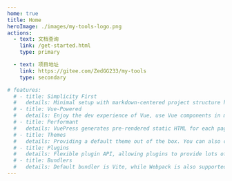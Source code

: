```yaml
---
home: true
title: Home
heroImage: ./images/my-tools-logo.png
actions:
  - text: 文档查询
    link: /get-started.html
    type: primary

  - text: 项目地址
    link: https://gitee.com/ZedGG233/my-tools
    type: secondary

# features:
  # - title: Simplicity First
  #   details: Minimal setup with markdown-centered project structure helps you focus on writing.
  # - title: Vue-Powered
  #   details: Enjoy the dev experience of Vue, use Vue components in markdown, and develop custom themes with Vue.
  # - title: Performant
  #   details: VuePress generates pre-rendered static HTML for each page, and runs as an SPA once a page is loaded.
  # - title: Themes
  #   details: Providing a default theme out of the box. You can also choose a community theme or create your own one.
  # - title: Plugins
  #   details: Flexible plugin API, allowing plugins to provide lots of plug-and-play features for your site.
  # - title: Bundlers
  #   details: Default bundler is Vite, while Webpack is also supported. Choose the one you like!
---
```


<!-- This is the content of home page. Check [Home Page Docs][default-theme-home] for more details.

[default-theme-home]: https://vuejs.press/reference/default-theme/frontmatter.html#home-page -->

